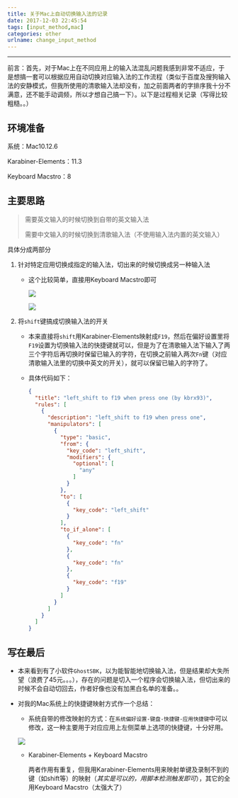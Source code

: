 ```yaml
---
title: 关于Mac上自动切换输入法的记录
date: 2017-12-03 22:45:54
tags: [input_method,mac]
categories: other
urlname: change_input_method
---
```

***

前言：首先，对于Mac上在不同应用上的输入法混乱问题我感到非常不适应，于是想搞一套可以根据应用自动切换对应输入法的工作流程（类似于百度及搜狗输入法的安静模式，但我所使用的清歌输入法却没有，加之前面两者的字排序我十分不满意，还不能手动调频，所以才想自己搞一下）。以下是过程相关记录（写得比较粗糙。。）

<!--more-->


## 环境准备

系统：Mac10.12.6

Karabiner-Elements：11.3

Keyboard Macstro：8

## 主要思路

> 需要英文输入的时候切换到自带的英文输入法
>
> 需要中文输入的时候切换到清歌输入法（不使用输入法内置的英文输入）

具体分成两部分

1. 针对特定应用切换成指定的输入法，切出来的时候切换成另一种输入法

   - 这个比较简单，直接用Keyboard Macstro即可

     ![](http://ov4ti3bs0.bkt.clouddn.com/2017-12-28-124144.png)

     ![](http://ov4ti3bs0.bkt.clouddn.com/2017-12-28-124145.png) 

2. 将`shift`键搞成切换输入法的开关

   - 本来直接将`shift`用Karabiner-Elements映射成`F19`，然后在偏好设置里将`F19`设置为切换输入法的快捷键就可以，但是为了在清歌输入法下输入了两三个字符后再切换时保留已输入的字符，在切换之前输入两次`Fn`键（对应清歌输入法里的切换中英文的开关），就可以保留已输入的字符了。

   - 具体代码如下：

     ```json 
     {
       "title": "left_shift to f19 when press one (by kbrx93)",
       "rules": [
         {
           "description": "left_shift to f19 when press one",
           "manipulators": [
             {
               "type": "basic",
               "from": {
                 "key_code": "left_shift",
                 "modifiers": {
                   "optional": [
                     "any"
                   ]
                 }
               },
               "to": [
                 {
                   "key_code": "left_shift"
                 }
               ],
               "to_if_alone": [
                 {
                   "key_code": "fn"
                 },
                 {
                   "key_code": "fn"
                 },
                 {
                   "key_code": "f19"
                 }
               ]
             }
           ]
         }
       ]
     }
     ```

## 写在最后

-   本来看到有了小软件`GhostSBK`，以为能智能地切换输入法，但是结果却大失所望（浪费了45元。。。），存在的问题是切入一个程序会切换输入法，但切出来的时候不会自动切回去，作者好像也没有加黑白名单的准备。。

-   对我的Mac系统上的快捷键映射方式作一个总结：

    -   系统自带的修改映射的方式：在`系统偏好设置-键盘-快捷键-应用快捷键`中可以修改，这一种主要用于对应应用上左侧菜单上选项的快捷键，十分好用。

    ![](http://ov4ti3bs0.bkt.clouddn.com/2017-12-28-124143.png)

    -  Karabiner-Elements + Keyboard Macstro

       两者作用有重复，但我用Karabiner-Elements用来映射单键及录制不到的键（如shift等）的映射（*其实是可以的，用脚本检测触发即可*），其它的全用Keyboard Macstro（太强大了）